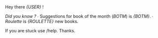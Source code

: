 Hey there *{USER}* \!

*Did you know ?*
  ∙ Suggestions for book of the month \(_BOTM_\) is *{BOTM}*\.
  ∙ _Roulette_ is *{ROULETTE}* new books\.

If you are stuck use /help\.
Thanks\.
